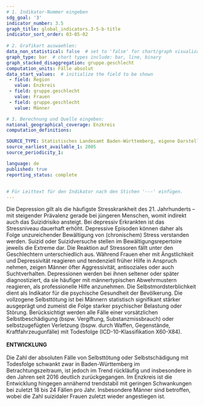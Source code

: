 ```yaml
---
# 1. Indikator-Nummer eingeben 
sdg_goal: '3' 
indicator_number: 3.5
graph_title: global_indicators.3-5-b-title
indicator_sort_order: 03-05-02
 
# 2. Grafikart auswaehlen: 
data_non_statistical: false  # set to 'false' for chart/graph visualization 
graph_type: bar  # chart types include: bar, line, binary 
graph_stacked_disaggregation: gruppe.geschlecht
computation_units: Fälle absolut 
data_start_values:  # initialize the field to be shown  
 - field: Region 
   value: Enzkreis
 - field: gruppe.geschlecht 
   value: Frauen
 - field: gruppe.geschlecht 
   value: Männer

# 3. Berechnung und Quelle eingeben: 
national_geographical_coverage: Enzkreis
computation_definitions: 

SOURCE_TYPE: Statistisches Landesamt Baden-Württemberg, eigene Darstellung
source_earliest_available_1: 2005
source_periodicity_1: 

language: de   
published: true 
reporting_status: complete
 
 
# Für Leittext für den Indikator nach den Stichen '---' einfügen. 
---
```


Die Depression gilt als die häufigste Stresskrankheit des 21. Jahrhunderts – mit steigender Prävalenz gerade bei jüngeren Menschen, womit indirekt auch das Suizidrisiko ansteigt. Bei depressiv Erkrankten ist das Stressniveau dauerhaft erhöht. Depressive Episoden können daher als Folge unzureichender Bewältigung von (chronischem) Stress verstanden werden. Suizid oder Suizidversuche stellen im Bewältigungsrepertoire jeweils die Extreme dar. Die Reaktion auf Stressoren fällt unter den Geschlechtern unterschiedlich aus. Während Frauen eher mit Ängstlichkeit und Depressivität reagieren und tendenziell früher Hilfe in Anspruch nehmen, zeigen Männer öfter Aggressivität, antisoziales oder auch Suchtverhalten. Depressionen werden bei ihnen seltener oder später diagnostiziert, da sie häufiger mit männertypischen Abwehrmustern reagieren, als professionelle Hilfe anzunehmen. Die Selbstmordsterblichkeit dient als Indikator für die psychische Gesundheit der Bevölkerung. Die vollzogene Selbsttötung ist bei Männern statistisch signifikant stärker ausgeprägt und zumeist die Folge starker psychischer Belastung oder Störung. Berücksichtigt werden alle Fälle einer vorsätzlichen Selbstbeschädigung (bspw. Vergiftung, Substanzmissbrauch) oder selbstzugefügten Verletzung (bspw. durch Waffen, Gegenstände, Kraftfahrzeugunfälle) mit Todesfolge (ICD-10-Klassifikation X60-X84). <br>
<br>
**ENTWICKLUNG** <br>
<br>
Die Zahl der absoluten Fälle von Selbsttötung oder Selbstschädigung mit Todesfolge schwankt zwar in Baden-Württemberg im Betrachtungszeitraum, ist jedoch im Trend rückläufig und insbesondere in den Jahren seit 2016 deutlich zurückgegangen. Im Enzkreis ist die Entwicklung hingegen annähernd trendstabil mit geringen Schwankungen bei zuletzt 18 bis 24 Fällen pro Jahr. Insbesondere Männer sind betroffen, wobei die Zahl suizidaler Frauen zuletzt wieder angestiegen ist.

